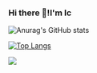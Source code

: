 ### Hi there 👋!I'm lc

![Anurag's GitHub stats](https://github-readme-stats.vercel.app/api?username=lc-cn&show_icons=true&count_private=true)

[![Top Langs](https://github-readme-stats.vercel.app/api/top-langs/?username=lc-cn&layout=compact)](https://github.com/anuraghazra/github-readme-stats)

![](https://komarev.com/ghpvc/?username=lc-cn&color=blue)
